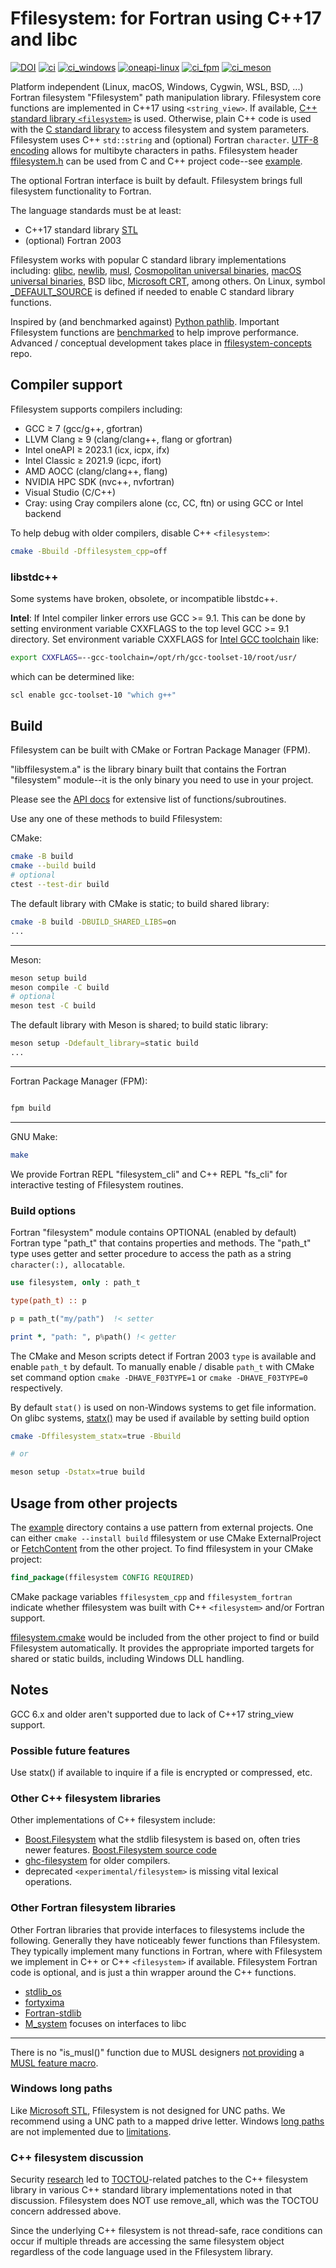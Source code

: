 # Ffilesystem: for Fortran using C++17 and libc

[![DOI](https://zenodo.org/badge/433875623.svg)](https://zenodo.org/badge/latestdoi/433875623)
[![ci](https://github.com/scivision/fortran-filesystem/actions/workflows/ci.yml/badge.svg)](https://github.com/scivision/fortran-filesystem/actions/workflows/ci.yml)
[![ci_windows](https://github.com/scivision/fortran-filesystem/actions/workflows/ci_windows.yml/badge.svg)](https://github.com/scivision/fortran-filesystem/actions/workflows/ci_windows.yml)
[![oneapi-linux](https://github.com/scivision/fortran-filesystem/actions/workflows/oneapi-linux.yml/badge.svg)](https://github.com/scivision/fortran-filesystem/actions/workflows/oneapi-linux.yml)
[![ci_fpm](https://github.com/scivision/fortran-filesystem/actions/workflows/ci_fpm.yml/badge.svg)](https://github.com/scivision/fortran-filesystem/actions/workflows/ci_fpm.yml)
[![ci_meson](https://github.com/scivision/fortran-filesystem/actions/workflows/ci_meson.yml/badge.svg)](https://github.com/scivision/fortran-filesystem/actions/workflows/ci_meson.yml)

Platform independent (Linux, macOS, Windows, Cygwin, WSL, BSD, ...) Fortran filesystem "Ffilesystem" path manipulation library.
Ffilesystem core functions are implemented in C++17 using `<string_view>`.
If available,
[C++ standard library `<filesystem>`](https://en.cppreference.com/w/cpp/filesystem)
is used.
Otherwise, plain C++ code is used with the
[C standard library](https://en.wikipedia.org/wiki/C_standard_library)
to access filesystem and system parameters.
Ffilesystem uses C++ `std::string` and (optional) Fortran `character`.
[UTF-8 encoding](https://utf8everywhere.org/)
allows for multibyte characters in paths.
Ffilesystem header
[ffilesystem.h](./include/ffilesystem.h)
can be used from C and C++ project code--see
[example](./example).

The optional Fortran interface is built by default.
Ffilesystem brings full filesystem functionality to Fortran.

The language standards must be at least:

* C++17 standard library [STL](./Readme_libstdc++.md)
* (optional) Fortran 2003

Ffilesystem works with popular C standard library implementations including:
[glibc](https://sourceware.org/glibc/),
[newlib](https://sourceware.org/newlib/),
[musl](https://musl.libc.org/),
[Cosmopolitan universal binaries](./Readme_cosmopolitan.md),
[macOS universal binaries](./Readme_macos.md),
BSD libc,
[Microsoft CRT](https://en.wikipedia.org/wiki/Microsoft_Windows_library_files#CRT),
among others.
On Linux, symbol
[_DEFAULT_SOURCE](https://man7.org/linux/man-pages/man7/feature_test_macros.7.html)
is defined if needed to enable C standard library functions.

Inspired by (and benchmarked against)
[Python pathlib](https://docs.python.org/3/library/pathlib.html).
Important Ffilesystem functions are [benchmarked](./test/bench/bench.md) to help improve performance.
Advanced / conceptual development takes place in [ffilesystem-concepts](https://github.com/scivision/ffilesystem-concepts) repo.

## Compiler support

Ffilesystem supports compilers including:

* GCC &ge; 7 (gcc/g++, gfortran)
* LLVM Clang &ge; 9 (clang/clang++, flang or gfortran)
* Intel oneAPI &ge; 2023.1 (icx, icpx, ifx)
* Intel Classic &ge; 2021.9 (icpc, ifort)
* AMD AOCC (clang/clang++, flang)
* NVIDIA HPC SDK (nvc++, nvfortran)
* Visual Studio (C/C++)
* Cray: using Cray compilers alone (cc, CC, ftn) or using GCC or Intel backend

To help debug with older compilers, disable C++ `<filesystem>`:

```sh
cmake -Bbuild -Dffilesystem_cpp=off
```

### libstdc++

Some systems have broken, obsolete, or incompatible libstdc++.

**Intel**: If Intel compiler linker errors use GCC >= 9.1.
This can be done by setting environment variable CXXFLAGS to the top level GCC >= 9.1 directory.
Set environment variable CXXFLAGS for
[Intel GCC toolchain](https://www.intel.com/content/www/us/en/develop/documentation/oneapi-dpcpp-cpp-compiler-dev-guide-and-reference/top/compiler-reference/compiler-options/compiler-option-details/compatibility-options/gcc-toolchain.html)
like:

```sh
export CXXFLAGS=--gcc-toolchain=/opt/rh/gcc-toolset-10/root/usr/
```

which can be determined like:

```sh
scl enable gcc-toolset-10 "which g++"
```

## Build

Ffilesystem can be built with CMake or Fortran Package Manager (FPM).

"libffilesystem.a" is the library binary built that contains the Fortran "filesystem" module--it is the only binary you need to use in your project.

Please see the [API docs](./API.md) for extensive list of functions/subroutines.

Use any one of these methods to build Ffilesystem:

CMake:

```sh
cmake -B build
cmake --build build
# optional
ctest --test-dir build
```

The default library with CMake is static; to build shared library:

```sh
cmake -B build -DBUILD_SHARED_LIBS=on
...
```

---

Meson:

```sh
meson setup build
meson compile -C build
# optional
meson test -C build
```

The default library with Meson is shared; to build static library:

```sh
meson setup -Ddefault_library=static build
...
```

---

Fortran Package Manager (FPM):

```sh

fpm build
```

---

GNU Make:

```sh
make
```

We provide Fortran REPL "filesystem_cli" and C++ REPL "fs_cli" for interactive testing of Ffilesystem routines.

### Build options

Fortran "filesystem" module contains OPTIONAL (enabled by default) Fortran type "path_t" that contains properties and methods.
The "path_t" type uses getter and setter procedure to access the path as a string `character(:), allocatable`.

```fortran
use filesystem, only : path_t

type(path_t) :: p

p = path_t("my/path")  !< setter

print *, "path: ", p%path() !< getter
```

The CMake and Meson scripts detect if Fortran 2003 `type` is available and enable `path_t` by default.
To manually enable / disable `path_t` with CMake set command option `cmake -DHAVE_F03TYPE=1` or `cmake -DHAVE_F03TYPE=0` respectively.

By default `stat()` is used on non-Windows systems to get file information.
On glibc systems,
[statx()](https://www.man7.org/linux/man-pages/man2/statx.2.html)
may be used if available by setting build option

```sh
cmake -Dffilesystem_statx=true -Bbuild

# or

meson setup -Dstatx=true build
```

## Usage from other projects

The [example](./example) directory contains a use pattern from external projects.
One can either `cmake --install build` ffilesystem or use CMake ExternalProject or
[FetchContent](https://gist.github.com/scivision/245a1f32498d15a87a507051857327d9)
from the other project.
To find ffilesystem in your CMake project:

```cmake
find_package(ffilesystem CONFIG REQUIRED)
```

CMake package variables `ffilesystem_cpp` and `ffilesystem_fortran` indicate whether ffilesystem was built with C++ `<filesystem>` and/or Fortran support.

[ffilesystem.cmake](./cmake/ffilesystem.cmake) would be included from the other project to find or build Ffilesystem automatically.
It provides the appropriate imported targets for shared or static builds, including Windows DLL handling.

## Notes

GCC 6.x and older aren't supported due to lack of C++17 string_view support.

### Possible future features

Use statx() if available to inquire if a file is encrypted or compressed, etc.

### Other C++ filesystem libraries

Other implementations of C++ filesystem include:

* [Boost.Filesystem](https://www.boost.org/doc/libs/1_86_0/libs/filesystem/doc/index.htm) what the stdlib filesystem is based on, often tries newer features. [Boost.Filesystem source code](https://github.com/boostorg/filesystem)
* [ghc-filesystem](https://github.com/gulrak/filesystem) for older compilers.
* deprecated `<experimental/filesystem>` is missing vital lexical operations.

### Other Fortran filesystem libraries

Other Fortran libraries that provide interfaces to filesystems include the following.
Generally they have noticeably fewer functions than Ffilesystem.
They typically implement many functions in Fortran, where with Ffilesystem we implement in C++ or C++ `<filesystem>` if available.
Ffilesystem Fortran code is optional, and is just a thin wrapper around the C++ functions.

* [stdlib_os](https://github.com/MarDiehl/stdlib_os)
* [fortyxima](https://bitbucket.org/aradi/fortyxima/src/develop/)
* [Fortran-stdlib](https://github.com/fortran-lang/stdlib/issues/201)
* [M_system](https://github.com/urbanjost/M_system) focuses on interfaces to libc

---

There is no "is_musl()" function due to MUSL designers
[not providing](https://stackoverflow.com/questions/58177815/how-to-actually-detect-musl-libc)
a
[MUSL feature macro](https://wiki.musl-libc.org/faq.html).

### Windows long paths

Like
[Microsoft STL](https://github.com/microsoft/STL/issues/2256),
Ffilesystem is not designed for UNC paths.
We recommend using a UNC path to a mapped drive letter.
Windows
[long paths](https://github.com/microsoft/STL/issues/1921)
are not implemented due to
[limitations](https://www.boost.org/doc/libs/1_86_0/libs/filesystem/doc/reference.html#windows-path-prefixes).

### C++ filesystem discussion

Security
[research](https://www.reddit.com/r/cpp/comments/151cnlc/a_safety_culture_and_c_we_need_to_talk_about/?rdt=62365)
led to
[TOCTOU](https://en.wikipedia.org/wiki/Time-of-check_to_time-of-use)-related
patches to the C++ filesystem library in various C++ standard library implementations noted in that discussion.
Ffilesystem does NOT use remove_all, which was the TOCTOU concern addressed above.

Since the underlying C++ filesystem is not thread-safe, race conditions can occur if multiple threads are accessing the same filesystem object regardless of the code language used in the Ffilesystem library.
